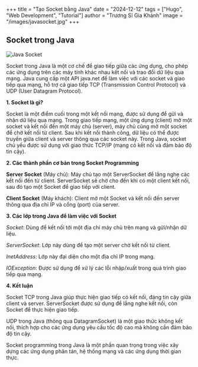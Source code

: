 +++
title = "Tạo Socket bằng Java"
date = "2024-12-12"
tags = ["Hugo", "Web Development", "Tutorial"]
author = "Trương Sĩ Gia Khánh"
image = "/images/javasocket.jpg"
+++

## Socket trong Java

![Java Socket](/KhanhBlog/images/javasocket.jpg)

Socket trong Java là một cơ chế để giao tiếp giữa các ứng dụng, cho phép các ứng dụng trên các máy tính khác nhau kết nối và trao đổi dữ liệu qua mạng. Java cung cấp một API java.net để làm việc với các socket và giao tiếp qua mạng, hỗ trợ cả giao tiếp TCP (Transmission Control Protocol) và UDP (User Datagram Protocol).

**1. Socket là gì?**

Socket là một điểm cuối trong một kết nối mạng, được sử dụng để gửi và nhận dữ liệu qua mạng. Trong giao tiếp mạng, một ứng dụng (client) mở một socket và kết nối đến một máy chủ (server), máy chủ cũng mở một socket để chờ kết nối từ client. Sau khi kết nối thành công, dữ liệu có thể được truyền giữa client và server thông qua các socket này. Trong Java, socket chủ yếu được sử dụng với giao thức TCP/IP (mạng có kết nối và đảm bảo độ tin cậy).

**2. Các thành phần cơ bản trong Socket Programming**

**Server Socket** (Máy chủ): Máy chủ tạo một ServerSocket để lắng nghe các kết nối đến từ client. ServerSocket sẽ chờ cho đến khi có một client kết nối, sau đó tạo một Socket để giao tiếp với client.

**Client Socket** (Máy khách): Client mở một Socket và kết nối đến server thông qua địa chỉ IP và cổng (port) của server.

**3. Các lớp trong Java để làm việc với Socket**

*Socket*: Dùng để kết nối tới một địa chỉ máy chủ trên mạng và gửi/nhận dữ liệu.

*ServerSocket*: Lớp này dùng để tạo một server chờ kết nối từ client.

*InetAddress*: Lớp này đại diện cho một địa chỉ IP trong mạng.

*IOException*: Được sử dụng để xử lý các lỗi nhập/xuất trong quá trình giao tiếp qua mạng.

**4. Kết luận**

Socket TCP trong Java giúp thực hiện giao tiếp có kết nối, đáng tin cậy giữa client và server. ServerSocket được sử dụng để lắng nghe kết nối, còn Socket để thực hiện giao tiếp.

UDP trong Java (thông qua DatagramSocket) là một giao thức không kết nối, thích hợp cho các ứng dụng yêu cầu tốc độ cao mà không cần đảm bảo độ tin cậy.

Socket programming trong Java là một phần quan trọng trong việc xây dựng các ứng dụng phân tán, hệ thống mạng và các ứng dụng thời gian thực.

